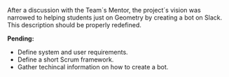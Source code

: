 After a discussion with the Team´s Mentor, the project´s vision was narrowed to helping students just on Geometry by creating a bot on Slack.
This description should be properly redefined.

**Pending:**
* Define system and user requirements.
* Define a short Scrum framework.
* Gather techincal information on how to create a bot.
